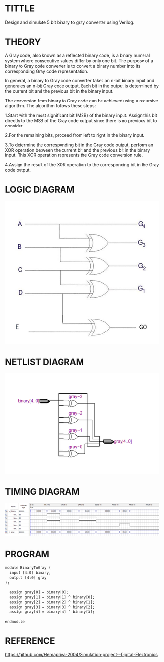 # TITTLE 
Design and simulate 5 bit binary to gray converter using Verilog.
# THEORY

A Gray code, also known as a reflected binary code, is a binary numeral system where consecutive values differ by only one bit. The purpose of a binary to Gray code converter is to convert a binary number into its corresponding Gray code representation.

In general, a binary to Gray code converter takes an n-bit binary input and generates an n-bit Gray code output. Each bit in the output is determined by the current bit and the previous bit in the binary input.

The conversion from binary to Gray code can be achieved using a recursive algorithm. The algorithm follows these steps:

1.Start with the most significant bit (MSB) of the binary input. Assign this bit directly to the MSB of the Gray code output since there is no previous bit to consider.

2.For the remaining bits, proceed from left to right in the binary input.

3.To determine the corresponding bit in the Gray code output, perform an XOR operation between the current bit and the previous bit in the binary input. This XOR operation represents the Gray code conversion rule.

4.Assign the result of the XOR operation to the corresponding bit in the Gray code output.

# LOGIC DIAGRAM

![output](https://github.com/Hemapriya-2004/Simulation-project--Digital-Electronics/blob/main/j3.jpg)

# NETLIST DIAGRAM

![output](https://github.com/Hemapriya-2004/Simulation-project--Digital-Electronics/blob/main/j1.png)

# TIMING DIAGRAM

![output](https://github.com/Hemapriya-2004/Simulation-project--Digital-Electronics/blob/main/j2.png)

# PROGRAM
```
module BinaryToGray (
  input [4:0] binary,
  output [4:0] gray
);

  assign gray[0] = binary[0];
  assign gray[1] = binary[1] ^ binary[0];
  assign gray[2] = binary[2] ^ binary[1];
  assign gray[3] = binary[3] ^ binary[2];
  assign gray[4] = binary[4] ^ binary[3];

endmodule
```
# REFERENCE
https://github.com/Hemapriya-2004/Simulation-project--Digital-Electronics
